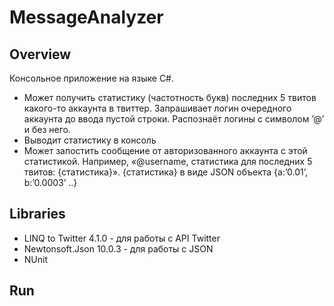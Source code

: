 # MessageAnalyzer

## Overview

Консольное приложение на языке C#. 

* Может получить статистику (частотность букв) последних 5 твитов какого-то аккаунта в твиттер.
  Запрашивает логин очередного аккаунта до ввода пустой строки. Распознаёт логины с символом ’@’ и без него.	
* Выводит статистику в консоль
* Может запостить сообщение от авторизованного аккаунта с этой статистикой.
  Например, «@username, статистика для последних 5 твитов: {статистика}».
  {статистика} в виде JSON объекта {a:’0.01’, b:’0.0003’ ..} 

## Libraries
* LINQ to Twitter 4.1.0 - для работы с API Twitter
* Newtonsoft.Json 10.0.3 - для работы с JSON 
* NUnit

## Run

